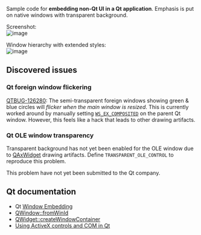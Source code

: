 Sample code for **embedding non-Qt UI in a Qt application**. Emphasis is put on native windows with transparent background.

Screenshot:  
![image](https://github.com/forderud/QtNativeWindow/assets/2671400/e926b0d8-2f8e-4d1e-9c05-801908646619)

Window hierarchy with extended styles:  
![image](https://github.com/forderud/QtNativeWindow/assets/2671400/7faa2666-647a-4a1f-bfdb-4a64ddd78491)


## Discovered issues

### Qt foreign window flickering

[QTBUG-126280](https://bugreports.qt.io/browse/QTBUG-126280): The semi-transparent foreign windows showing green & blue circles will *flicker when the main window is resized*. This is currently worked around by manually setting [`WS_EX_COMPOSITED`](https://learn.microsoft.com/en-us/windows/win32/winmsg/extended-window-styles) on the parent Qt window. However, this feels like a hack that leads to other drawing artifacts.


### Qt OLE window transparency

Transparent background has not yet been enabled for the OLE window due to [QAxWidget](https://doc.qt.io/qt-6/qaxwidget.html) drawing artifacts. Define `TRANSPARENT_OLE_CONTROL` to reproduce this problem.

This problem have not yet been submitted to the Qt company.


## Qt documentation
* Qt [Window Embedding](https://doc.qt.io/qt-6/platform-integration.html#window-embedding)
* [QWindow::fromWinId](https://doc.qt.io/qt-6/qwindow.html#fromWinId)
* [QWidget::createWindowContainer](https://doc.qt.io/qt-6/qwidget.html#createWindowContainer)
* [Using ActiveX controls and COM in Qt](https://doc.qt.io/qt-6/activeqt-container.html)
